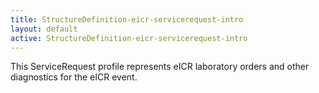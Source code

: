 ```yaml
---
title: StructureDefinition-eicr-servicerequest-intro
layout: default
active: StructureDefinition-eicr-servicerequest-intro
---
```


This ServiceRequest profile represents eICR laboratory orders and other diagnostics for the eICR event.
